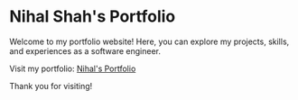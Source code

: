 # Nihal Shah's Portfolio

Welcome to my portfolio website! Here, you can explore my projects, skills, and experiences as a software engineer.

Visit my portfolio: [Nihal's Portfolio](https://nihals-portfolio.netlify.app/)

Thank you for visiting!

